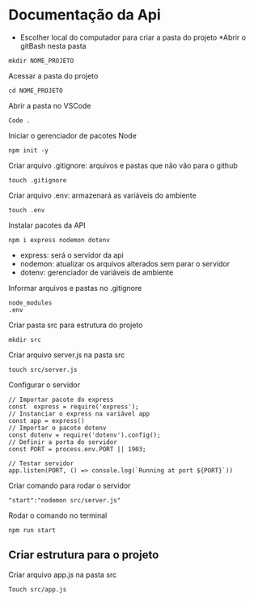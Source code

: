 # Documentação da Api
* Escolher local do computador para criar a pasta do projeto
*Abrir o gitBash nesta pasta

```
mkdir NOME_PROJETO
```
Acessar a pasta do projeto
```
cd NOME_PROJETO
```
Abrir a pasta no VSCode
```
Code .
```
Iniciar o gerenciador de pacotes Node
```
npm init -y
```
Criar arquivo .gitignore: arquivos e pastas que não vão para o github
```
touch .gitignore
```
Criar arquivo .env: armazenará as variáveis do ambiente
```
touch .env
```
Instalar pacotes da API
```
npm i express nodemon dotenv
```
* express: será o servidor da api
* nodemon: atualizar os arquivos alterados sem parar o servidor
* dotenv: gerenciador de variáveis de ambiente

Informar arquivos e pastas no .gitignore
```
node_modules
.env
```
Criar pasta src para estrutura do projeto
```
mkdir src
```
Criar arquivo server.js na pasta src
```
touch src/server.js
```
Configurar o servidor
```
// Importar pacote do express
const  express = require('express');
// Instanciar o express na variável app
const app = express()
// Importar o pacote dotenv
const dotenv = require('dotenv').config();
// Definir a porta do servidor
const PORT = process.env.PORT || 1903;

// Testar servidor
app.listen(PORT, () => console.log(`Running at port ${PORT}`))
```

Criar comando para rodar o servidor
```
"start":"nodemon src/server.js"
```

Rodar o comando no terminal
```
npm run start
```

## Criar estrutura para o projeto

Criar arquivo app.js na pasta src
```
Touch src/app.js
```